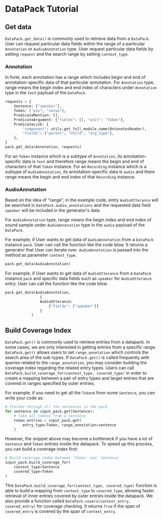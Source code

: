 # DataPack Tutorial

## Get data
`DataPack.get_data()` is commonly used to retrieve data from a `DataPack`. User can request particular data fields within the range of a particular `Annotation` or `AudioAnnotation` type. User request particular data fields by setting `request` and the search range by setting `context_type`.

### Annotation
In forte, each annotation has a range which includes begin and end of annotation-specific data of that particular annotation. For `Annotation` type, range means the begin index and end index of characters under `Annotation` type in the `text` payload of the `DataPack`.
```python
requests = {
    Sentence: ["speaker"],
    Token: ["pos", "sense"],
    PredicateMention: [],
    PredicateArgument: {"fields": [], "unit": "Token"},
    PredicateLink: {
        "component": utils.get_full_module_name(OntonotesReader),
        "fields": ["parent", "child", "arg_type"],
    },
}
pack.get_data(Annotation, requests)
```

 For an `Token` instance which is a subtype of `Annotation`, its annotation-specific data is `text` and therefore range means the begin and end of characters of that `Token` instance. For an `Recording` instance which is a subtype of `AudioAnnotation`, its annotation-specific data is `audio` and there range means the begin and end index of that `Recording` instance.





### AudioAnnotation
Based on the idea of "range", in the example code, entry `AudioUtterance` will be searched in `DataPack.audio_annotations` and the requested data field `speaker` will be included in the generator's data.

For `AudioAnnotation` type, range means the begin index and end index of sound sample under `AudioAnnotation` type in the `audio` payload of the `DataPack`. 

For example, if User wants to get data of `AudioAnnotation` from a `DataPack` instance `pack`. User can call the function like the code blow. It returns a generator that User can iterate over.
`AudioAnnotation` is passed into the method as parameter `context_type`.
```python
pack.get_data(AudioAnnotation)
```

For example, if User wants to get data of `AudioUtterance` from a `DataPack` instance `pack` and specific data fields such as `speaker` for `AudioUtterance` entry. User can call the function like the code blow.

```python
pack.get_data(AudioAnnotation,
                {
                AudioUtterance:
                    {"fields": ["speaker"]}
                }
            )
```


## Build Coverage Index
`DataPack.get()` is commonly used to retrieve entries from a datapack. In some cases, we are only interested in getting entries from a specific range. `DataPack.get()` allows users to set `range_annotation` which controls the search area of the sub-types. If `DataPack.get()` is called frequently with queries related to the `range_annotation`, you may consider building the coverage index regarding the related entry types. Users can call `DataPack.build_coverage_for(context_type, covered_type)` in order to create a mapping between a pair of entry types and target entries that are covered in ranges specified by outer entries.

For example, if you need to get all the `Token`s from some `Sentence`, you can write your code as:
```python
# Iterate through all the sentences in the pack.
for sentence in input_pack.get(Sentence):
    # Take all tokens from a sentence
    token_entries = input_pack.get(
        entry_type=Token, range_annotation=sentence
    )
```
However, the snippet above may become a bottleneck if you have a lot of `Sentence` and `Token` entries inside the datapack. To speed up this process, you can build a coverage index first:
```python
# Build coverage index between `Token` and `Sentence`
input_pack.build_coverage_for(
    context_type=Sentence
    covered_type=Token
)
```
This `DataPack.build_coverage_for(context_type, covered_type)` function is able to build a mapping from `context_type` to `covered_type`, allowing faster retrieval of inner entries covered by outer entries inside the datapack.
We also provide a function called `DataPack.covers(context_entry, covered_entry)` for coverage checking. It returns `True` if the span of `covered_entry` is covered by the span of `context_entry`.

